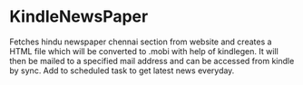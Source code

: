 KindleNewsPaper
===============

Fetches hindu newspaper chennai section from website and creates a HTML file which will be converted to .mobi with help of kindlegen.
It will then be mailed to a specified mail address and can be accessed from kindle by sync. Add to scheduled task to get latest news everyday.
